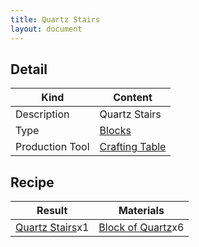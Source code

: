 ```yaml
---
title: Quartz Stairs
layout: document
---
```

## Detail

|Kind|Content|
|---|---|
|Description|Quartz Stairs|
|Type|[Blocks](Blocks)|
|Production Tool|[Crafting Table](Crafting_Table)|

## Recipe

|Result|Materials|
|---|---|
|[Quartz Stairs](Quartz_Stairs)x1|[Block of Quartz](Block_of_Quartz)x6|

